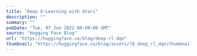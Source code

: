 ```yaml
---
title: "Deep Q-Learning with Atari"
description: ""
summary: ""
pubDate: "Tue, 07 Jun 2022 00:00:00 GMT"
source: "Hugging Face Blog"
url: "https://huggingface.co/blog/deep-rl-dqn"
thumbnail: "https://huggingface.co/blog/assets/78_deep_rl_dqn/thumbnail.gif"
---
```


